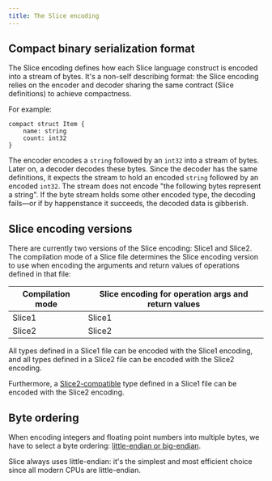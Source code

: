 ```yaml
---
title: The Slice encoding
---
```


## Compact binary serialization format

The Slice encoding defines how each Slice language construct is encoded into a stream of bytes. It's a non-self
describing format: the Slice encoding relies on the encoder and decoder sharing the same contract (Slice definitions) to
achieve compactness.

For example:

```slice
compact struct Item {
    name: string
    count: int32
}
```

The encoder encodes a `string` followed by an `int32` into a stream of bytes. Later on, a decoder decodes these bytes.
Since the decoder has the same definitions, it expects the stream to hold an encoded `string` followed by an
encoded `int32`. The stream does not encode "the following bytes represent a string". If the byte stream holds some
other encoded type, the decoding fails—or if by happenstance it succeeds, the decoded data is gibberish.

## Slice encoding versions

There are currently two versions of the Slice encoding: Slice1 and Slice2. The compilation mode of a Slice file
determines the Slice encoding version to use when encoding the arguments and return values of operations defined in that
file:

| Compilation mode | Slice encoding for operation args and return values |
|------------------|-----------------------------------------------------|
| Slice1           | Slice1                                              |
| Slice2           | Slice2                                              |

All types defined in a Slice1 file can be encoded with the Slice1 encoding, and all types defined in a Slice2 file can
be encoded with the Slice2 encoding.

Furthermore, a [Slice2-compatible][slice2-compatible] type defined in a Slice1 file can be encoded with the Slice2
encoding.

## Byte ordering

When encoding integers and floating point numbers into multiple bytes, we have to select a byte ordering:
[little-endian or big-endian](https://en.wikipedia.org/wiki/Endianness).

Slice always uses little-endian: it's the simplest and most efficient choice since all modern CPUs are little-endian.

[slice2-compatible]: /slice/language-guide/compilation-mode#using-slice1-and-slice2-together
